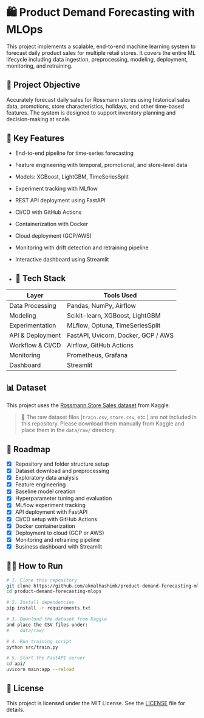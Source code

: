 # 🛍️ Product Demand Forecasting with MLOps

This project implements a scalable, end-to-end machine learning system to forecast daily product sales for multiple retail stores. It covers the entire ML lifecycle including data ingestion, preprocessing, modeling, deployment, monitoring, and retraining.

## 🎯 Project Objective

Accurately forecast daily sales for Rossmann stores using historical sales data, promotions, store characteristics, holidays, and other time-based features. The system is designed to support inventory planning and decision-making at scale.

## 🧠 Key Features

- End-to-end pipeline for time-series forecasting
- Feature engineering with temporal, promotional, and store-level data
- Models: XGBoost, LightGBM, TimeSeriesSplit
- Experiment tracking with MLflow
- REST API deployment using FastAPI
- CI/CD with GitHub Actions
- Containerization with Docker
- Cloud deployment (GCP/AWS)
- Monitoring with drift detection and retraining pipeline
- Interactive dashboard using Streamlit

- ## 🔧 Tech Stack

| Layer              | Tools Used                                |
|-------------------|--------------------------------------------|
| Data Processing    | Pandas, NumPy, Airflow                     |
| Modeling           | Scikit-learn, XGBoost, LightGBM            |
| Experimentation    | MLflow, Optuna, TimeSeriesSplit            |
| API & Deployment   | FastAPI, Uvicorn, Docker, GCP / AWS        |
| Workflow & CI/CD   | Airflow, GitHub Actions                    |
| Monitoring         | Prometheus, Grafana                        |
| Dashboard          | Streamlit                                  |

## 📊 Dataset

This project uses the [Rossmann Store Sales dataset](https://www.kaggle.com/competitions/rossmann-store-sales/data) from Kaggle.

> 📁 The raw dataset files (`train.csv`, `store.csv`, etc.) are not included in this repository. Please download them manually from Kaggle and place them in the `data/raw/` directory.

## 🚀 Roadmap

- [x] Repository and folder structure setup
- [x] Dataset download and preprocessing
- [x] Exploratory data analysis
- [x] Feature engineering
- [x] Baseline model creation
- [x] Hyperparameter tuning and evaluation
- [x] MLflow experiment tracking
- [x] API deployment with FastAPI
- [x] CI/CD setup with GitHub Actions
- [x] Docker containerization
- [x] Deployment to cloud (GCP or AWS)
- [x] Monitoring and retraining pipeline
- [x] Business dashboard with Streamlit

## 🧑‍💻 How to Run

```bash
# 1. Clone this repository
git clone https://github.com/akmalhashimk/product-demand-forecasting-mlops.git
cd product-demand-forecasting-mlops

# 2. Install dependencies
pip install -r requirements.txt

# 3. Download the dataset from Kaggle
and place the CSV files under:
#    data/raw/

# 4. Run training script
python src/train.py

# 5. Start the FastAPI server
cd api/
uvicorn main:app --reload
```
## 📜 License

This project is licensed under the MIT License. See the [LICENSE](LICENSE) file for details.
